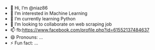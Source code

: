 - 👋 Hi, I’m @niaz86
- 👀 I’m interested in Machine Learning
- 🌱 I’m currently learning Python
- 💞️ I’m looking to collaborate on web scraping job
- 📫 fb:https://www.facebook.com/profile.php?id=61552137484637
- 😄 Pronouns: ...
- ⚡ Fun fact: ...

<!---
niaz86/niaz86 is a ✨ special ✨ repository because its `README.md` (this file) appears on your GitHub profile.
You can click the Preview link to take a look at your changes.
--->
